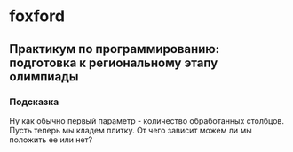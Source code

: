 # foxford
## Практикум по программированию: подготовка к региональному этапу олимпиады ##
### Подсказка ###
Ну как обычно первый параметр - количество обработанных столбцов. 
Пусть теперь мы кладем плитку. От чего зависит можем ли мы положить ее или нет?
